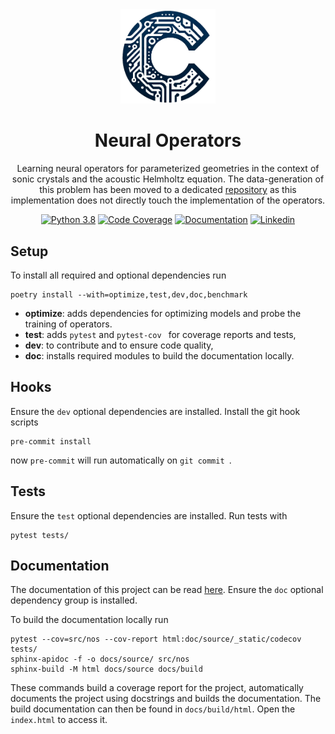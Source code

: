 <div align="center">
<img alt="Neural Operators" src="docs/logo.png" width=30%>
<h1>Neural Operators</h1>

Learning neural operators for parameterized geometries in the context of sonic crystals and the acoustic Helmholtz equation.
The data-generation of this problem has been moved to a dedicated
[repository](https://github.com/JakobEliasWagner/Helmholtz-Sonic-Crystals) as this implementation does not directly
touch the implementation of the operators.

[![Python 3.8](https://img.shields.io/badge/Python-3.11-blue)](https://www.python.org/downloads/release/python-3110/)
[![Code Coverage](https://img.shields.io/endpoint?url=https://gist.githubusercontent.com/JakobEliasWagner/715271f51dd7b16c37fcf84c79dcb31a/raw/covbadge.json)](https://jakobeliaswagner.github.io/NeuralOperators/_static/codecov/index.html)
[![Documentation](https://img.shields.io/badge/Documentation-FF7043)](https://jakobeliaswagner.github.io/NeuralOperators/)
[![Linkedin](https://img.shields.io/badge/-LinkedIn-blue?style=flat&logo=linkedin)](https://www.linkedin.com/in/jakob-wagner-65b9871a9/)
</div>

## Setup

To install all required and optional dependencies run

```shell
poetry install --with=optimize,test,dev,doc,benchmark
```
- **optimize**: adds dependencies for optimizing models and probe the training of operators.
- **test**: adds `pytest` and `pytest-cov ` for coverage reports and tests,
- **dev**: to contribute and to ensure code quality,
- **doc**: installs required modules to build the documentation locally.

## Hooks

Ensure the `dev` optional dependencies are installed.
Install the git hook scripts

```shell
pre-commit install
```

now `pre-commit` will run automatically on `git commit `.

## Tests

Ensure the `test` optional dependencies are installed.
Run tests with

```shell
pytest tests/
```

## Documentation

The documentation of this project can be read [here](https://jakobeliaswagner.github.io/NeuralOperators/).
Ensure the `doc` optional dependency group is installed.

To build the documentation locally run

```shell
pytest --cov=src/nos --cov-report html:doc/source/_static/codecov tests/
sphinx-apidoc -f -o docs/source/ src/nos
sphinx-build -M html docs/source docs/build
```

These commands build a coverage report for the project, automatically documents the project using docstrings and builds
the documentation.
The build documentation can then be found in `docs/build/html`. Open the `index.html` to access it.
